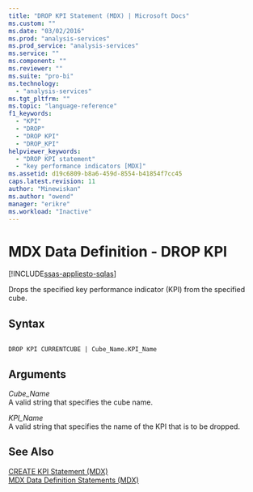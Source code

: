 ```yaml
---
title: "DROP KPI Statement (MDX) | Microsoft Docs"
ms.custom: ""
ms.date: "03/02/2016"
ms.prod: "analysis-services"
ms.prod_service: "analysis-services"
ms.service: ""
ms.component: ""
ms.reviewer: ""
ms.suite: "pro-bi"
ms.technology: 
  - "analysis-services"
ms.tgt_pltfrm: ""
ms.topic: "language-reference"
f1_keywords: 
  - "KPI"
  - "DROP"
  - "DROP KPI"
  - "DROP_KPI"
helpviewer_keywords: 
  - "DROP KPI statement"
  - "key performance indicators [MDX]"
ms.assetid: d19c6809-b8a6-459d-8554-b41854f7cc45
caps.latest.revision: 11
author: "Minewiskan"
ms.author: "owend"
manager: "erikre"
ms.workload: "Inactive"
---
```

# MDX Data Definition - DROP KPI
[!INCLUDE[ssas-appliesto-sqlas](../includes/ssas-appliesto-sqlas.md)]

  Drops the specified key performance indicator (KPI) from the specified cube.  
  
## Syntax  
  
```  
  
DROP KPI CURRENTCUBE | Cube_Name.KPI_Name   
```  
  
## Arguments  
 *Cube_Name*  
 A valid string that specifies the cube name.  
  
 *KPI_Name*  
 A valid string that specifies the name of the KPI that is to be dropped.  
  
## See Also  
 [CREATE KPI Statement &#40;MDX&#41;](../mdx/mdx-data-definition-create-kpi.md)   
 [MDX Data Definition Statements &#40;MDX&#41;](../mdx/mdx-data-definition-statements-mdx.md)  
  
  
